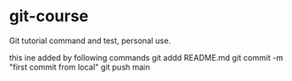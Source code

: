 # git-course
Git tutorial command and test, personal use.

this ine added by following commands
git addd README.md
git commit -m "first commit from local"
git push main
